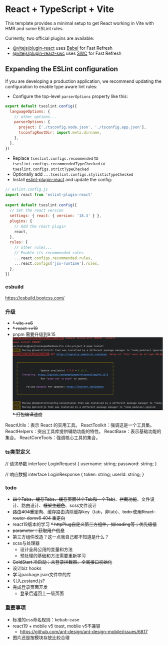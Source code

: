 # React + TypeScript + Vite

This template provides a minimal setup to get React working in Vite with HMR and some ESLint rules.

Currently, two official plugins are available:

- [@vitejs/plugin-react](https://github.com/vitejs/vite-plugin-react/blob/main/packages/plugin-react/README.md) uses [Babel](https://babeljs.io/) for Fast Refresh
- [@vitejs/plugin-react-swc](https://github.com/vitejs/vite-plugin-react-swc) uses [SWC](https://swc.rs/) for Fast Refresh

## Expanding the ESLint configuration

If you are developing a production application, we recommend updating the configuration to enable type aware lint rules:

- Configure the top-level `parserOptions` property like this:

```js
export default tseslint.config({
  languageOptions: {
    // other options...
    parserOptions: {
      project: ['./tsconfig.node.json', './tsconfig.app.json'],
      tsconfigRootDir: import.meta.dirname,
    },
  },
})
```

- Replace `tseslint.configs.recommended` to `tseslint.configs.recommendedTypeChecked` or `tseslint.configs.strictTypeChecked`
- Optionally add `...tseslint.configs.stylisticTypeChecked`
- Install [eslint-plugin-react](https://github.com/jsx-eslint/eslint-plugin-react) and update the config:

```js
// eslint.config.js
import react from 'eslint-plugin-react'

export default tseslint.config({
  // Set the react version
  settings: { react: { version: '18.3' } },
  plugins: {
    // Add the react plugin
    react,
  },
  rules: {
    // other rules...
    // Enable its recommended rules
    ...react.configs.recommended.rules,
    ...react.configs['jsx-runtime'].rules,
  },
})
```

### esbuild
https://esbuild.bootcss.com/

### 升级
* ~~* vite->v6~~
* ~~* react->v19~~
* pnpm 需要升级到9.15
![img_1.png](img_1.png)
~~* 打包编译速度~~

ReactUtils：表示 React 的实用工具。
ReactToolkit：强调这是一个工具集。
ReactHelpers：突出工具库提供辅助功能的特性。
ReactBase：表示基础功能的集合。
ReactCoreTools：强调核心工具的集合。

### ts类型定义
// 请求参数
interface LoginRequest {
username: string;
password: string;
}

// 响应数据
interface LoginResponse {
token: string;
userId: string;
}

### todo
* ~~四个Tabs、缓存Tabs、缓存页面(4个Tab和一个Tab)~~、~~拦截功能~~、文件设计、路由设计、~~框架主题色~~、scss文件设计
* ~~路由404重定向~~、缓存路由清除缓存key（tab，非tab）、~~todo 使用React-router-domv6 404 重定向~~
* react19版本的学习 
~~* httpPlug自定义第三方组件，如loading等；优先级低~~
* ~~parameter：获取用户信息~~
* 第三方组件改造？这一点我自己都不知道是什么？
* scss与处理器
  * 设计全局公用的变量和方法
  * 预处理的基础和方法需要重新学习
* ~~GoldStart 冷启动：未登录拦截器、全局接口初始化~~
* 设计biz hooks
* 学习package.json文件中的库
* 引入zustand.js?
* 完成登录页面开发
  * 登录后返回上一级页面


### 重要事项
* 标准的css命名规则：kebab-case
* react19 + mobile v5 toast, moblie v5不兼容
  * https://github.com/ant-design/ant-design-mobile/issues/6817
* 图片还是按模块存放比较合理



